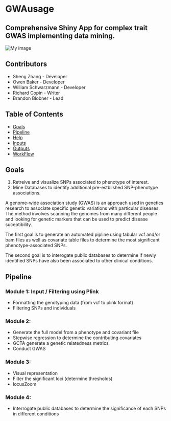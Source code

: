 # GWAusage
## Comprehensive Shiny App for complex trait GWAS implementing data mining.

![My image](https://github.com/NCBI-Codeathons/ID-GWAS/blob/master/GWAusageLogo.png)



## Contributors

 * Sheng Zhang - Developer
 * Owen Baker - Developer
 * William Schwarzmann - Developer
 * Richard Copin - Writer
 * Brandon Blobner - Lead

## Table of Contents
* [Goals](https://github.com/NCBI-Hackathons/ID-GWAS.git#intro)
* [Pipeline](https://github.com/NCBI-Hackathons/ID-GWAS.git#quickstart)
* [Help](https://github.com/NCBI-Hackathons/ID-GWAS.git#help)
* [Inputs](https://github.com/NCBI-Hackathons/ID-GWAS.git#inputs)
* [Outputs](https://github.com/NCBI-Hackathons/ID-GWAS.git#outputs)
* [WorkFlow](https://github.com/NCBI-Hackathons/ID-GWAS.git#workFlow)

## Goals
1. Retreive and visualize SNPs associated to phenotype of interest.
2. Mine Databases to identify additional pre-estblished SNP-phenotype associations.

A genome-wide association study (GWAS) is an approach used in genetics research to associate specific genetic variations with particular diseases. The method involves scanning the genomes from many different people and looking for genetic markers that can be used to predict disease suceptibility.

The first goal is to generate an automated pipline using tabular vcf and/or bam files as well as covariate table files to determine the most significant phenotype-associated SNPs.

The second goal is to interogate public databases to determine if newly identified SNPs have also been associated to other clinical conditions.

## Pipeline
### Module 1: Input / Filtering using Plink
* Formatting the genotyping data (from vcf to plink format)
* Filtering SNPs and individuals

### Module 2: 
* Generate the full model from a phenotype and covariant file
* Stepwise regression to determine the contributing covariates 
* GCTA generate a genetic relatedness metrics
* Conduct GWAS

### Module 3:
* Visual representation
* Filter the significant loci (determine thresholds)
* locusZoom

### Module 4: 
* Interrogate public databases to determine the significance of each SNPs in different conditions
